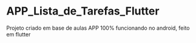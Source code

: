 # APP_Lista_de_Tarefas_Flutter

Projeto criado em base de aulas
APP 100% funcionando no android, feito em flutter 
